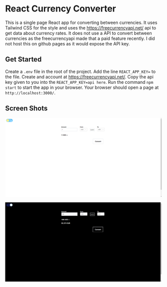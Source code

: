 # React Currency Converter
This is a single page React app for converting between currencies. It uses Tailwind CSS for the style and uses the https://freecurrencyapi.net/ api to get data about currency rates. It does not use a API to convert between currencies as the freecurrencyapi made that a paid feature recently. I did not host this on github pages as it would expose the API key.

## Get Started

Create a `.env` file in the root of the project. Add the line `REACT_APP_KEY=` to the file. Create and account at https://freecurrencyapi.net/. Copy the api key given to you into the `REACT_APP_KEY=api here`. Run the command `npm start` to start the app in your browser. Your browser should open a page at `http://localhost:3000/`.

## Screen Shots

![1](/assets/1.png)

![1](/assets/2.png)


